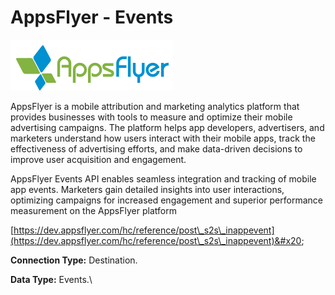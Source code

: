 # AppsFlyer - Events

![](<.gitbook/assets/image (31).png>)

AppsFlyer is a mobile attribution and marketing analytics platform that provides businesses with tools to measure and optimize their mobile advertising campaigns. The platform helps app developers, advertisers, and marketers understand how users interact with their mobile apps, track the effectiveness of advertising efforts, and make data-driven decisions to improve user acquisition and engagement.

AppsFlyer Events API enables seamless integration and tracking of mobile app events. Marketers gain detailed insights into user interactions, optimizing campaigns for increased engagement and superior performance measurement on the AppsFlyer platform

[https://dev.appsflyer.com/hc/reference/post\_s2s\_inappevent](https://dev.appsflyer.com/hc/reference/post\_s2s\_inappevent)&#x20;

**Connection Type:** Destination.

**Data Type:** Events.\
